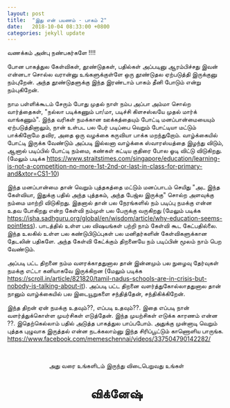 ```yaml
---
layout: post
title:  "இது என் பயணம் - பாகம் 2"
date:   2018-10-04 08:33:00 +0800
categories: jekyll update
---
```


வணக்கம் அன்பு நண்பகர்களே !!!!

போன பாகத்துல கேள்விகள், தூண்டுதகள், பதில்கள் அப்படினு ஆரம்பிச்சது இவன் என்னடா சொல்ல வரான்னு உங்களுக்குள்ளே ஒரு தூண்டுதல ஏற்படுத்தி இருக்குனு நம்புறேன். அந்த தூண்டுதளுக்கு  இந்த இரண்டாம் பாகம் தீனி போடும் என்று நம்புகிறேன்.

நாம பள்ளிக்கூடம் சேரும் போது முதல் நாள் நம்ப அப்பா அம்மா சொல்ற வார்த்தைகள், "நல்லா படிக்கணும் பா/மா, படிச்சி கிளசஸ்லயே முதல் மார்க்  வாங்கணும்".  இந்த வரிகள் நமக்கான ஊக்கத்தையும் போட்டி மனப்பான்மையையும் ஏற்படுத்தினாலும், நான் உள்பட பல பேர் படிப்பை வெறும் போட்டியா மட்டும் பாக்கிறோமே தவிர, அதை ஒரு வழக்கை கருவியா பாக்க மறந்துறோம். வாழ்க்கையில் போட்டி இருக்க வேண்டும் அப்படி இல்லனா வாழ்க்கை ஸ்வாரஸ்யத்தை இழந்து விடும், ஆனால் படிப்பில் போட்டி நம்மை, கண்கள் கட்டிய குதிரை போல ஓடி விட்டு விடுகிறது. (மேலும் படிக்க <https://www.straitstimes.com/singapore/education/learning-is-not-a-competition-no-more-1st-2nd-or-last-in-class-for-primary-and&xtor=CS1-10>)

இந்த மனப்பான்மை தான் வெறும் புத்தகத்தை மட்டும் மனப்பாடம் செயிது "அட இந்த கேள்வியா, இதுக்கு பதில் அந்த புத்தகம், அந்த பேஜ்ல இருக்கு" சொல்ற அளவுக்கு நம்மை மாற்றி விடுகிறது. இதனால் தான் பல நேரங்களில் நம் படிப்பு நமக்கு என்ன உதவ போகிறது என்ற கேள்வி நம்முள் பல பேருக்கு வருகிறது (மேலும் படிக்க <https://isha.sadhguru.org/global/en/wisdom/article/why-education-seems-pointless>). பாடத்தில் உள்ள பல விஷயங்கள் பற்றி நாம் கேள்வி கூட கேட்பதில்லை. இந்த உலகில் உள்ள பல கண்டுபிடுப்புகள் பல மனிதர்களின் கேள்விகளுக்கான தேடலின் பதிகளே. அந்த கேள்வி கேட்க்கும் திறனையே நம் படிப்பின் மூலம் நாம் பெற வேண்டும்.

அப்படி பட்ட திறனை நம்ம வளரக்காததுனால தான் இன்னமும் பல நுழைவு தேர்வுகள் நமக்கு எட்டா கனியாகவே இருக்கிறன (மேலும் படிக்க <https://scroll.in/article/821820/tamil-nadus-schools-are-in-crisis-but-nobody-is-talking-about-it>). அப்படி பட்ட திறனை வளர்த்துகோல்லாததுனால தான் நானும் வாழ்க்கையில் பல இடையூறுகளை சந்தித்தேன், சந்திகிக்கிறேன்.     

இந்த திறன் ஏன் நமக்கு உதவும்??, எப்படி உதவும்??. இதை எப்படி நான் வளர்த்துக்கொள்ள முயர்சிகள் எடுத்தேன். இந்த முயற்சிகள் எடுக்க காரணம் என்ன ??. இதெற்கெல்லாம் பதில் அடுத்த பாகத்துல பாப்பபோம். அதுக்கு முன்னாடி வெறும் புத்தக புழுவாக இருத்தல் என்ன நடக்கலாம்னு இந்த சிரிப்பூட்டும் காணொளிய பாருங்க. <https://www.facebook.com/memeschennai/videos/337504790142282/>


<br><center>அது வரை உங்களிடம் இருந்து விடைபெறுவது உங்கள்</center>
<center><h1>விக்னேஷ்</h1></center>
